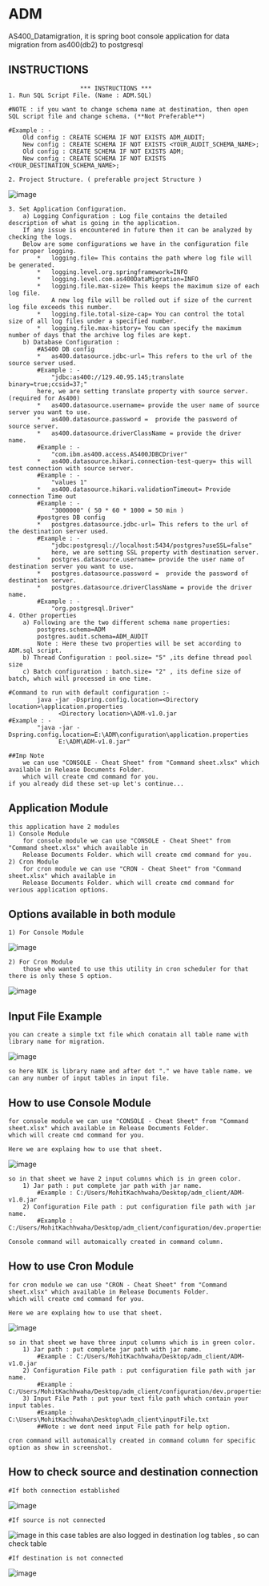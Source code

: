 # ADM

AS400_Datamigration,
 it is spring boot console application for data migration from as400(db2) to postgresql
 
 ## INSTRUCTIONS
  						
						*** INSTRUCTIONS ***
	1. Run SQL Script File. (Name : ADM.SQL)
	
	#NOTE : if you want to change schema name at destination, then open SQL script file and change schema. (**Not Preferable**) 
	
	#Example : - 
		Old config : CREATE SCHEMA IF NOT EXISTS ADM_AUDIT;
		New config : CREATE SCHEMA IF NOT EXISTS <YOUR_AUDIT_SCHEMA_NAME>;
		Old config : CREATE SCHEMA IF NOT EXISTS ADM;
		New config : CREATE SCHEMA IF NOT EXISTS <YOUR_DESTINATION_SCHEMA_NAME>;
		
	2. Project Structure. ( preferable project Structure )
	
![image](https://user-images.githubusercontent.com/75680603/126644337-f8dea28c-ad89-4eef-9b61-b1d790dcbbb0.png)

	3. Set Application Configuration.	
		a) Logging Configuration : Log file contains the detailed description of what is going in the application.
		If any issue is encountered in future then it can be analyzed by checking the logs.
		Below are some configurations we have in the configuration file for proper logging.
			*	logging.file= This contains the path where log file will be generated.
			*	logging.level.org.springframework=INFO
			*	logging.level.com.as400DataMigration=INFO
			*	logging.file.max-size= This keeps the maximum size of each log file.
			 	A new log file will be rolled out if size of the current log file exceeds this number.
			*	logging.file.total-size-cap= You can control the total size of all log files under a specified number.
			*	logging.file.max-history= You can specify the maximum number of days that the archive log files are kept.
		b) Database Configuration : 
			#AS400 DB config
			*   as400.datasource.jdbc-url= This refers to the url of the source server used.
			#Example : - 
				"jdbc:as400://129.40.95.145;translate binary=true;ccsid=37;"
			here, we are setting translate property with source server. (required for As400)
			*   as400.datasource.username= provide the user name of source server you want to use.
			*   as400.datasource.password =  provide the password of source server.
			*   as400.datasource.driverClassName = provide the driver  name. 
			#Example : - 
				"com.ibm.as400.access.AS400JDBCDriver"
			*   as400.datasource.hikari.connection-test-query= this will test connection with source server. 
			#Example : - 
				"values 1"  
			*   as400.datasource.hikari.validationTimeout= Provide connection Time out  
			#Example : - 
				"3000000" ( 50 * 60 * 1000 = 50 min )
			#postgres DB config
			*   postgres.datasource.jdbc-url= This refers to the url of the destination server used.
			#Example : - 
				"jdbc:postgresql://localhost:5434/postgres?useSSL=false"
				here, we are setting SSL property with destination server. 
			*   postgres.datasource.username= provide the user name of destination server you want to use.
			*   postgres.datasource.password =  provide the password of destination server.
			*   postgres.datasource.driverClassName = provide the driver  name. 
			#Example : - 
				"org.postgresql.Driver"
	4. Other properties
		a) Following are the two different schema name properties: 
			postgres.schema=ADM
			postgres.audit.schema=ADM_AUDIT
			Note : Here these two properties will be set according to ADM.sql script.
		b) Thread Configuration : pool.size= "5" ,its define thread pool size 
		c) Batch configuration : batch.size= "2" , its define size of batch, which will processed in one time.
    		
	#Command to run with default configuration :-
    		java -jar -Dspring.config.location=<Directory location>\application.properties 
    			  <Directory location>\ADM-v1.0.jar
   	#Example : -
    		"java -jar -Dspring.config.location=E:\ADM\configuration\application.properties 
    			  E:\ADM\ADM-v1.0.jar"
    			     
   	##Imp Note 
   		we can use "CONSOLE - Cheat Sheet" from "Command sheet.xlsx" which available in Release Documents Folder. 
		which will create cmd command for you.
    if you already did these set-up let's continue...
    
## Application Module
	this application have 2 modules
	1) Console Module
		for console module we can use "CONSOLE - Cheat Sheet" from "Command sheet.xlsx" which available in 
		Release Documents Folder. which will create cmd command for you.
	2) Cron Module
		for cron module we can use "CRON - Cheat Sheet" from "Command sheet.xlsx" which available in 
		Release Documents Folder. which will create cmd command for verious application options.
    
## Options available in both module

	1) For Console Module 
![image](https://user-images.githubusercontent.com/75680603/126996396-d147badf-d0a5-4095-b159-4b904f722d77.png)

	2) For Cron Module 
		those who wanted to use this utility in cron scheduler for that there is only these 5 option.
![image](https://user-images.githubusercontent.com/75680603/126996884-934b9c6b-f067-4003-bbd4-7b38134d09bd.png)

## Input File Example

	you can create a simple txt file which conatain all table name with library name for migration.		
![image](https://user-images.githubusercontent.com/75680603/126998148-ad7f934e-a65d-4f3a-8763-e26c7308a02f.png)	

	so here NIK is library name and after dot "." we have table name. we can any number of input tables in input file.
	
## How to use Console Module
	for console module we can use "CONSOLE - Cheat Sheet" from "Command sheet.xlsx" which available in Release Documents Folder. 
	which will create cmd command for you.
	
	Here we are explaing how to use that sheet.
	
![image](https://user-images.githubusercontent.com/75680603/127004942-58e65660-78cb-4ea0-864c-4975a3a03fef.png)
	
	so in that sheet we have 2 input columns which is in green color. 
		1) Jar path : put complete jar path with jar name. 
			#Example : C:/Users/MohitKachhwaha/Desktop/adm_client/ADM-v1.0.jar
		2) Configuration File path : put configuration file path with jar name.
			#Example : C:/Users/MohitKachhwaha/Desktop/adm_client/configuration/dev.properties
	
	Console command will automaically created in command column.
    
## How to use Cron Module
	for cron module we can use "CRON - Cheat Sheet" from "Command sheet.xlsx" which available in Release Documents Folder.
	which will create cmd command for you.
	
	Here we are explaing how to use that sheet.
	
![image](https://user-images.githubusercontent.com/75680603/126994041-ccc7ab71-cc89-4b95-8f17-cbda2a28972b.png)

	so in that sheet we have three input columns which is in green color. 
		1) Jar path : put complete jar path with jar name. 
			#Example : C:/Users/MohitKachhwaha/Desktop/adm_client/ADM-v1.0.jar
		2) Configuration File path : put configuration file path with jar name.
			#Example : C:/Users/MohitKachhwaha/Desktop/adm_client/configuration/dev.properties
		3) Input File Path : put your text file path which contain your input tables.
			#Example : C:\Users\MohitKachhwaha\Desktop\adm_client\inputFile.txt
			##Note : we dont need input File path for help option.
			
	cron command will automaically created in command column for specific option as show in screenshot. 
    
## How to check source and destination connection
	
	#If both connection established 
![image](https://user-images.githubusercontent.com/75680603/126661325-f7855d8f-ed4b-4aa9-8d70-7a7e8824cbfc.png)
	
	#If source is not connected 
![image](https://user-images.githubusercontent.com/75680603/126661445-1772e8d4-5c8d-4cff-bac4-19e74b513f12.png)
	 in this case tables are also logged in destination log tables , so can check table

	#If destination is not connected
![image](https://user-images.githubusercontent.com/75680603/126661560-ae34aae5-3bfa-43f8-a614-f01e55323c93.png)


    

 

 
                                      


